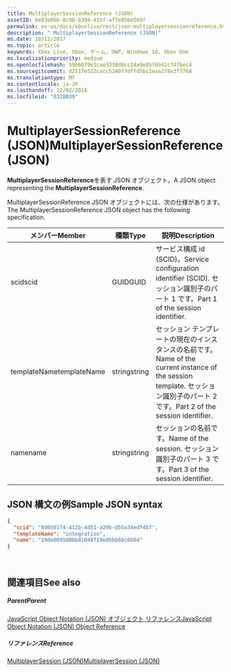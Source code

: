 ```yaml
---
title: MultiplayerSessionReference (JSON)
assetID: 6e03e060-8c9b-b394-415f-af7e85be569f
permalink: en-us/docs/xboxlive/rest/json-multiplayersessionreference.html
description: " MultiplayerSessionReference (JSON)"
ms.date: 10/12/2017
ms.topic: article
keywords: Xbox Live, Xbox, ゲーム, UWP, Windows 10, Xbox One
ms.localizationpriority: medium
ms.openlocfilehash: 5986079e1cae3338d8cc24a9e85f6941cf4fbec4
ms.sourcegitcommit: d2517e522cacc5240f7dffd5bc1eaa278e3f7768
ms.translationtype: MT
ms.contentlocale: ja-JP
ms.lasthandoff: 12/02/2018
ms.locfileid: "8328039"
---
```

# <a name="multiplayersessionreference-json"></a><span data-ttu-id="f60c3-104">MultiplayerSessionReference (JSON)</span><span class="sxs-lookup"><span data-stu-id="f60c3-104">MultiplayerSessionReference (JSON)</span></span>
<span data-ttu-id="f60c3-105">**MultiplayerSessionReference**を表す JSON オブジェクト。</span><span class="sxs-lookup"><span data-stu-id="f60c3-105">A JSON object representing the **MultiplayerSessionReference**.</span></span> 
<a id="ID4EQ"></a>

  
 
<span data-ttu-id="f60c3-106">MultiplayerSessionReference JSON オブジェクトには、次の仕様があります。</span><span class="sxs-lookup"><span data-stu-id="f60c3-106">The MultiplayerSessionReference JSON object has the following specification.</span></span>
 
| <span data-ttu-id="f60c3-107">メンバー</span><span class="sxs-lookup"><span data-stu-id="f60c3-107">Member</span></span>| <span data-ttu-id="f60c3-108">種類</span><span class="sxs-lookup"><span data-stu-id="f60c3-108">Type</span></span>| <span data-ttu-id="f60c3-109">説明</span><span class="sxs-lookup"><span data-stu-id="f60c3-109">Description</span></span>| 
| --- | --- | --- | 
| <span data-ttu-id="f60c3-110">scid</span><span class="sxs-lookup"><span data-stu-id="f60c3-110">scid</span></span>| <span data-ttu-id="f60c3-111">GUID</span><span class="sxs-lookup"><span data-stu-id="f60c3-111">GUID</span></span>| <span data-ttu-id="f60c3-112">サービス構成 id (SCID)。</span><span class="sxs-lookup"><span data-stu-id="f60c3-112">Service configuration identifier (SCID).</span></span> <span data-ttu-id="f60c3-113">セッション識別子のパート 1 です。</span><span class="sxs-lookup"><span data-stu-id="f60c3-113">Part 1 of the session identifier.</span></span>| 
| <span data-ttu-id="f60c3-114">templateName</span><span class="sxs-lookup"><span data-stu-id="f60c3-114">templateName</span></span> | <span data-ttu-id="f60c3-115">string</span><span class="sxs-lookup"><span data-stu-id="f60c3-115">string</span></span> | <span data-ttu-id="f60c3-116">セッション テンプレートの現在のインスタンスの名前です。</span><span class="sxs-lookup"><span data-stu-id="f60c3-116">Name of the current instance of the session template.</span></span> <span data-ttu-id="f60c3-117">セッション識別子のパート 2 です。</span><span class="sxs-lookup"><span data-stu-id="f60c3-117">Part 2 of the session identifier.</span></span> | 
| <span data-ttu-id="f60c3-118">name</span><span class="sxs-lookup"><span data-stu-id="f60c3-118">name</span></span> | <span data-ttu-id="f60c3-119">string</span><span class="sxs-lookup"><span data-stu-id="f60c3-119">string</span></span> | <span data-ttu-id="f60c3-120">セッションの名前です。</span><span class="sxs-lookup"><span data-stu-id="f60c3-120">Name of the session.</span></span> <span data-ttu-id="f60c3-121">セッション識別子のパート 3 です。</span><span class="sxs-lookup"><span data-stu-id="f60c3-121">Part 3 of the session identifier.</span></span> | 
  
<a id="ID4EZ"></a>

 
## <a name="sample-json-syntax"></a><span data-ttu-id="f60c3-122">JSON 構文の例</span><span class="sxs-lookup"><span data-stu-id="f60c3-122">Sample JSON syntax</span></span> 
 

```json
{
  "scid": "8d050174-412b-4d51-a29b-d55a34edfdb7",
  "templateName": "integration",
  "name": "19de0095d8bb41048f19edbbb6bc6b04"
}
  
    
```

  
<a id="ID4EJB"></a>

 
## <a name="see-also"></a><span data-ttu-id="f60c3-123">関連項目</span><span class="sxs-lookup"><span data-stu-id="f60c3-123">See also</span></span>
 
<a id="ID4ELB"></a>

 
##### <a name="parent"></a><span data-ttu-id="f60c3-124">Parent</span><span class="sxs-lookup"><span data-stu-id="f60c3-124">Parent</span></span> 

[<span data-ttu-id="f60c3-125">JavaScript Object Notation (JSON) オブジェクト リファレンス</span><span class="sxs-lookup"><span data-stu-id="f60c3-125">JavaScript Object Notation (JSON) Object Reference</span></span>](atoc-xboxlivews-reference-json.md)

  
<a id="ID4EVB"></a>

 
##### <a name="reference"></a><span data-ttu-id="f60c3-126">リファレンス</span><span class="sxs-lookup"><span data-stu-id="f60c3-126">Reference</span></span> 

[<span data-ttu-id="f60c3-127">MultiplayerSession (JSON)</span><span class="sxs-lookup"><span data-stu-id="f60c3-127">MultiplayerSession (JSON)</span></span>](json-multiplayersession.md)

   
